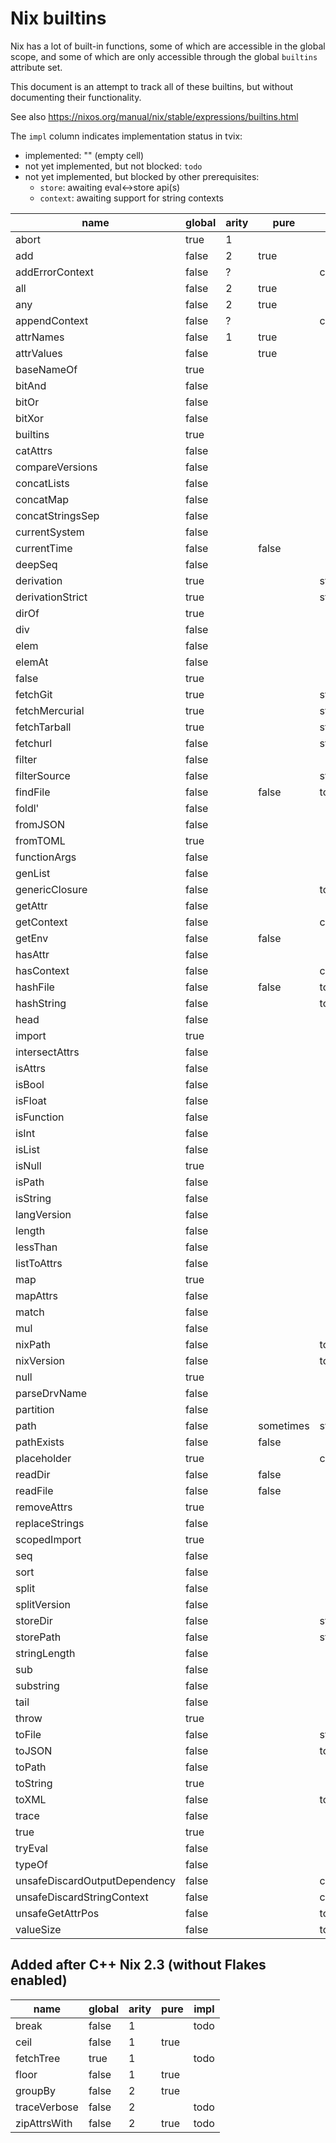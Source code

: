 Nix builtins
============

Nix has a lot of built-in functions, some of which are accessible in
the global scope, and some of which are only accessible through the
global `builtins` attribute set.

This document is an attempt to track all of these builtins, but
without documenting their functionality.

See also https://nixos.org/manual/nix/stable/expressions/builtins.html

The `impl` column indicates implementation status in tvix:
- implemented: "" (empty cell)
- not yet implemented, but not blocked: `todo`
- not yet implemented, but blocked by other prerequisites:
  - `store`: awaiting eval<->store api(s)
  - `context`: awaiting support for string contexts

| name                          | global | arity | pure  | impl    |
|-------------------------------|--------|-------|-------|---------|
| abort                         | true   | 1     |       |         |
| add                           | false  | 2     | true  |         |
| addErrorContext               | false  | ?     |       | context |
| all                           | false  | 2     | true  |         |
| any                           | false  | 2     | true  |         |
| appendContext                 | false  | ?     |       | context |
| attrNames                     | false  | 1     | true  |         |
| attrValues                    | false  |       | true  |         |
| baseNameOf                    | true   |       |       |         |
| bitAnd                        | false  |       |       |         |
| bitOr                         | false  |       |       |         |
| bitXor                        | false  |       |       |         |
| builtins                      | true   |       |       |         |
| catAttrs                      | false  |       |       |         |
| compareVersions               | false  |       |       |         |
| concatLists                   | false  |       |       |         |
| concatMap                     | false  |       |       |         |
| concatStringsSep              | false  |       |       |         |
| currentSystem                 | false  |       |       |         |
| currentTime                   | false  |       | false |         |
| deepSeq                       | false  |       |       |         |
| derivation                    | true   |       |       | store   |
| derivationStrict              | true   |       |       | store   |
| dirOf                         | true   |       |       |         |
| div                           | false  |       |       |         |
| elem                          | false  |       |       |         |
| elemAt                        | false  |       |       |         |
| false                         | true   |       |       |         |
| fetchGit                      | true   |       |       | store   |
| fetchMercurial                | true   |       |       | store   |
| fetchTarball                  | true   |       |       | store   |
| fetchurl                      | false  |       |       | store   |
| filter                        | false  |       |       |         |
| filterSource                  | false  |       |       | store   |
| findFile                      | false  |       | false | todo    |
| foldl'                        | false  |       |       |         |
| fromJSON                      | false  |       |       |         |
| fromTOML                      | true   |       |       |         |
| functionArgs                  | false  |       |       |         |
| genList                       | false  |       |       |         |
| genericClosure                | false  |       |       | todo    |
| getAttr                       | false  |       |       |         |
| getContext                    | false  |       |       | context |
| getEnv                        | false  |       | false |         |
| hasAttr                       | false  |       |       |         |
| hasContext                    | false  |       |       | context |
| hashFile                      | false  |       | false | todo    |
| hashString                    | false  |       |       | todo    |
| head                          | false  |       |       |         |
| import                        | true   |       |       |         |
| intersectAttrs                | false  |       |       |         |
| isAttrs                       | false  |       |       |         |
| isBool                        | false  |       |       |         |
| isFloat                       | false  |       |       |         |
| isFunction                    | false  |       |       |         |
| isInt                         | false  |       |       |         |
| isList                        | false  |       |       |         |
| isNull                        | true   |       |       |         |
| isPath                        | false  |       |       |         |
| isString                      | false  |       |       |         |
| langVersion                   | false  |       |       |         |
| length                        | false  |       |       |         |
| lessThan                      | false  |       |       |         |
| listToAttrs                   | false  |       |       |         |
| map                           | true   |       |       |         |
| mapAttrs                      | false  |       |       |         |
| match                         | false  |       |       |         |
| mul                           | false  |       |       |         |
| nixPath                       | false  |       |       | todo    |
| nixVersion                    | false  |       |       | todo    |
| null                          | true   |       |       |         |
| parseDrvName                  | false  |       |       |         |
| partition                     | false  |       |       |         |
| path                          | false  |       | sometimes | store |
| pathExists                    | false  |       | false |         |
| placeholder                   | true   |       |       | context |
| readDir                       | false  |       | false |         |
| readFile                      | false  |       | false |         |
| removeAttrs                   | true   |       |       |         |
| replaceStrings                | false  |       |       |         |
| scopedImport                  | true   |       |       |         |
| seq                           | false  |       |       |         |
| sort                          | false  |       |       |         |
| split                         | false  |       |       |         |
| splitVersion                  | false  |       |       |         |
| storeDir                      | false  |       |       | store   |
| storePath                     | false  |       |       | store   |
| stringLength                  | false  |       |       |         |
| sub                           | false  |       |       |         |
| substring                     | false  |       |       |         |
| tail                          | false  |       |       |         |
| throw                         | true   |       |       |         |
| toFile                        | false  |       |       | store   |
| toJSON                        | false  |       |       | todo    |
| toPath                        | false  |       |       |         |
| toString                      | true   |       |       |         |
| toXML                         | false  |       |       | todo    |
| trace                         | false  |       |       |         |
| true                          | true   |       |       |         |
| tryEval                       | false  |       |       |         |
| typeOf                        | false  |       |       |         |
| unsafeDiscardOutputDependency | false  |       |       | context |
| unsafeDiscardStringContext    | false  |       |       | context |
| unsafeGetAttrPos              | false  |       |       | todo    |
| valueSize                     | false  |       |       | todo    |

## Added after C++ Nix 2.3 (without Flakes enabled)

| name          | global | arity | pure  | impl  |
|---------------|--------|-------|-------|-------|
| break         | false  | 1     |       | todo  |
| ceil          | false  | 1     | true  |       |
| fetchTree     | true   | 1     |       | todo  |
| floor         | false  | 1     | true  |       |
| groupBy       | false  | 2     | true  |       |
| traceVerbose  | false  | 2     |       | todo  |
| zipAttrsWith  | false  | 2     | true  | todo  |
